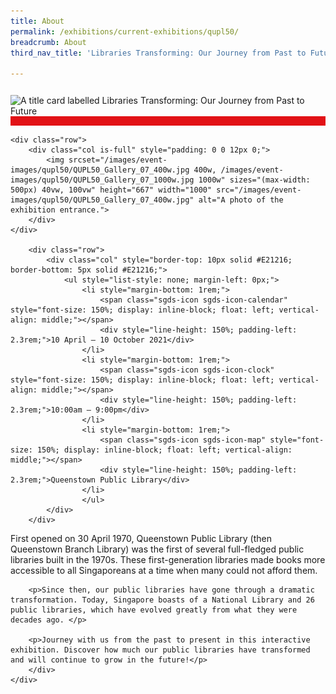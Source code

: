 ```yaml
---
title: About
permalink: /exhibitions/current-exhibitions/qupl50/
breadcrumb: About
third_nav_title: 'Libraries Transforming: Our Journey from Past to Future'

---
```


<section class="section__about">
<div class="container__card">
    <div class="row">
        <div class="col is-full" style="border-bottom: 15px solid #E21216; padding: 12px 0 0 0;">
            <img srcset="/images/event-images/qupl50/QUPL50_banner_400w.jpg 400w, /images/event-images/qupl50/QUPL50_banner_1000w.jpg 1000w" sizes="(max-width: 500px) 40vw, 100vw" height="355" width="1000" src="/images/event-images/qupl50/QUPL50_banner_400w.jpg" alt="A title card labelled Libraries Transforming: Our Journey from Past to Future">
        </div>
    </div>
    
    <div class="row">
        <div class="col is-full" style="padding: 0 0 12px 0;">
            <img srcset="/images/event-images/qupl50/QUPL50_Gallery_07_400w.jpg 400w, /images/event-images/qupl50/QUPL50_Gallery_07_1000w.jpg 1000w" sizes="(max-width: 500px) 40vw, 100vw" height="667" width="1000" src="/images/event-images/qupl50/QUPL50_Gallery_07_400w.jpg" alt="A photo of the exhibition entrance.">
        </div>
    </div>
    
        <div class="row">
            <div class="col" style="border-top: 10px solid #E21216; border-bottom: 5px solid #E21216;">
                <ul style="list-style: none; margin-left: 0px;">
                    <li style="margin-bottom: 1rem;">
                        <span class="sgds-icon sgds-icon-calendar" style="font-size: 150%; display: inline-block; float: left; vertical-align: middle;"></span>
                        <div style="line-height: 150%; padding-left: 2.3rem;">10 April – 10 October 2021</div>
                    </li> 
                    <li style="margin-bottom: 1rem;">
                        <span class="sgds-icon sgds-icon-clock" style="font-size: 150%; display: inline-block; float: left; vertical-align: middle;"></span>
                        <div style="line-height: 150%; padding-left: 2.3rem;">10:00am – 9:00pm</div>
                    </li>          
                    <li style="margin-bottom: 1rem;">
                        <span class="sgds-icon sgds-icon-map" style="font-size: 150%; display: inline-block; float: left; vertical-align: middle;"></span>
                        <div style="line-height: 150%; padding-left: 2.3rem;">Queenstown Public Library</div>
                    </li>                    
                    </ul>
            </div>
        </div>
</div>
    
<div class="container__description">
    <div class="row">
        <div class="col is-full padding--top--lg">
        <p>First opened on 30 April 1970, Queenstown Public Library (then Queenstown Branch Library) was the first of several full-fledged public libraries built in the 1970s.  These first-generation libraries made books more accessible to all Singaporeans at a time when many could not afford them.</p>

        <p>Since then, our public libraries have gone through a dramatic transformation. Today, Singapore boasts of a National Library and 26 public libraries, which have evolved greatly from what they were decades ago. </p>

        <p>Journey with us from the past to present in this interactive exhibition. Discover how much our public libraries have transformed and will continue to grow in the future!</p>
        </div>
    </div>
</div>

</section>


